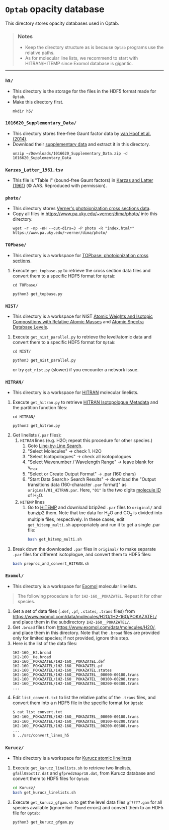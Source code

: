 # **`Optab` opacity database**

This directory stores opacity databases used in Optab.

> ### Notes
> - Keep the directory structure as is because `Optab` programs use the relative paths.
> - As for molecular line lists, we recommend to start with HITRAN/HITEMP since Exomol database is gigantic.

---
### `h5/`
- This directory is the storage for the files in the HDF5 format made for `Optab`.
- Make this directory first.
   ```
   mkdir h5/
   ```

### `1016620_Supplementary_Data/`
- This directory stores free-free Gaunt factor data by [van Hoof et al. (2014)](https://academic.oup.com/mnras/article/444/1/420/1016620).
- Download their [supplementary data](https://academic.oup.com/mnras/article/444/1/420/1016620#supplementary-data) and extract it in this directory.
   ```
   unzip ~/Downloads/1016620_Supplementary_Data.zip -d 1016620_Supplementary_Data
   ```

### `Karzas_Latter_1961.tsv`
- This file is "Table I" (bound-free Gaunt factors) in [Karzas and Latter (1961)](http://articles.adsabs.harvard.edu/pdf/1961ApJS....6..167K) (&copy; AAS. Reproduced with permission).

### `photo/`
- This directory stores [Verner's photoionization cross sections data](https://www.pa.uky.edu/~verner/photo.html).
- Copy all files in https://www.pa.uky.edu/~verner/dima/photo/ into this directory.
   ```
   wget -r -np -nH --cut-dirs=3 -P photo -R "index.html*" https://www.pa.uky.edu/~verner/dima/photo/
   ```

### `TOPbase/`
- This directory is a workspace for [TOPbase: photoionization cross sections](http://cdsweb.u-strasbg.fr/topbase/xsections.html).
1. Execute `get_topbase.py` to retrieve the cross section data files and convert them to a specific HDF5 format for `Optab`:
   ```
   cd TOPbase/
   ```
   ```
   python3 get_topbase.py
   ```

### `NIST/`
- This directory is a workspace for NIST [Atomic Weights and Isotopic Compositions with Relative Atomic Masses](https://www.nist.gov/pml/atomic-weights-and-isotopic-compositions-relative-atomic-masses) and [Atomic Spectra Database Levels](https://physics.nist.gov/PhysRefData/ASD/levels_form.html).
1. Execute `get_nist_parallel.py` to retrieve the level/atomic data and convert them to a specific HDF5 format for `Optab`:
   ```
   cd NIST/
   ```
   ```
   python3 get_nist_parallel.py
   ```
   or try `get_nist.py` (slower) if you encounter a network issue.

### `HITRAN/`
- This directory is a workspace for [HITRAN](https://hitran.org/) molecular linelists.
1. Execute `get_hitran.py` to retrieve [HITRAN Isotopologue Metadata](https://hitran.org/docs/iso-meta/) and the partition function files:
   ```
   cd HITRAN/
   ```
   ```
   python3 get_hitran.py
   ```
1. Get linelists (`.par` files):
   1. `HITRAN` lines (e.g. H2O; repeat this procedure for other species.)
      1. Goto [Line-by-Line Search](https://hitran.org/lbl/).
      1. "Select Molecules" &rarr; check 1. H2O
      1. "Select Isotopologues" &rarr; check all isotopologues
      1. "Select Wavenumber / Wavelength Range" &rarr; leave blank for &nu;<sub>max</sub>
      1. "Select or Create Output Format" &rarr; .par (160 chars)
      1. "Start Data Search> Search Results" &rarr; download the "Output transitions data (160-character `.par` format)" as `original/01_HITRAN.par`. Here, `"01"` is the two digits [molecule ID](https://hitran.org/docs/molec-meta/) of H<sub>2</sub>O.
   1. `HITEMP` lines
      1. Go to [HITEMP](https://hitran.org/hitemp/) and download bzip2ed `.par` files to `original/` and bunzip2 them. Note that tne data for H<sub>2</sub>O and CO<sub>2</sub> is divided into multiple files, respectively. In these cases, edit `get_hitemp_multi.sh` appropriately and run it to get a single .par file:
         ```bash
         bash get_hitemp_multi.sh
         ```
1. Break down the downloaded `.par` files in `original/` to make separate `.par` files for different isotoplogue, and convert them to HDF5 files:
   ```bash
   bash preproc_and_convert_HITRAN.sh
   ```


### `Exomol/`
- This directory is a workspace for [Exomol](https://www.exomol.com/) molecular linelists. 
> The following procedure is for `1H2-16O__POKAZATEL`. Repeat it for other species.
1. Get a set of data files (`.def`, `.pf`, `.states`, `.trans` files) from https://www.exomol.com/data/molecules/H2O/1H2-16O/POKAZATEL/ and place them in the subdirectory `1H2-16O__POKAZATEL/`.
2. Get `.broad` files from https://www.exomol.com/data/molecules/H2O/, and place them in this directory. Note that the `.broad` files are provided only for limited species; if not provided, ignore this step.
3. Here is the list of the data files:
   ```
   1H2-16O__H2.broad
   1H2-16O__He.broad
   1H2-16O__POKAZATEL/1H2-16O__POKAZATEL.def
   1H2-16O__POKAZATEL/1H2-16O__POKAZATEL.pf
   1H2-16O__POKAZATEL/1H2-16O__POKAZATEL.states
   1H2-16O__POKAZATEL/1H2-16O__POKAZATEL__00000-00100.trans
   1H2-16O__POKAZATEL/1H2-16O__POKAZATEL__00100-00200.trans
   1H2-16O__POKAZATEL/1H2-16O__POKAZATEL__00200-00300.trans
   ...
   ```
4. Edit `list_convert.txt` to list the relative paths of the `.trans` files, and convert them into a n HDF5 file in the specific format for `Optab`:
   ```bash
   $ cat list_convert.txt
   1H2-16O__POKAZATEL/1H2-16O__POKAZATEL__00000-00100.trans
   1H2-16O__POKAZATEL/1H2-16O__POKAZATEL__00100-00200.trans
   1H2-16O__POKAZATEL/1H2-16O__POKAZATEL__00200-00300.trans
   ...
   $ ../src/convert_lines_h5
   ```

### `Kurucz/`
- This directory is a workspace for [Kurucz atomic linelinsts](http://kurucz.harvard.edu/linelists.html)
1. Execute `get_kurucz_linelists.sh` to retrieve two linelists, `gfall08oct17.dat` and `gfpred26apr18.dat`, from Kurucz database and convert them to HDF5 files for `Optab`:
   ```bash
   cd Kurucz/
   bash get_kurucz_linelists.sh
   ```
2. Execute `get_kurucz_gfgam.sh` to get the level data files `gf????.gam` for all species available (ignore `Not Found` errors) and convert them to an HDF5 file for `Optab`:
   ```bash
   python3 get_kurucz_gfgam.py
   ```
